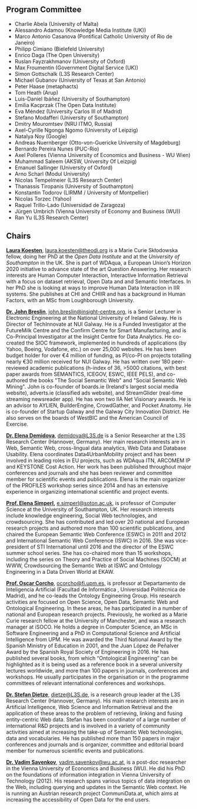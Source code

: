 ## [](#programm-committee) Program Committee

*  Charlie Abela (University of Malta)
*  Alessandro Adamou (Knowledge Media Institute (UK))
*  Marco Antonio Casanova (Pontifical Catholic University of Rio de Janeiro)
*  Philipp Cimiano (Bielefeld University)
*  Enrico Daga (The Open University)
*  Ruslan Fayzrakhmanov (University of Oxford)
*  Max Froumentin (Government Digital Service (UK))
*  Simon Gottschalk (L3S Research Center)
*  Michael Gubanov (University of Texas at San Antonio)
*  Peter Haase (metaphacts)
*  Tom Heath (Arup)
*  Luis-Daniel Ibáñez (University of Southampton)
*  Emilia Kacprzak (The Open Data Institute)
*  Eva Méndez (University Carlos III of Madrid)
*  Stefano Modafferi (University of Southampton)
*  Dmitry Mouromtsev (NRU ITMO, Russia)
*  Axel-Cyrille Ngonga Ngomo (University of Leipzig)
*  Natalya Noy (Google)
*  Andreas Nuernberger (Otto-von-Guericke University of Magdeburg)
*  Bernardo Pereira Nunes (PUC-Rio)
*  Axel Polleres (Vienna University of Economics and Business - WU Wien)
*  Muhammad Saleem (AKSW, University Of Leizpig)
*  Emanuel Sallinger (University of Oxford)
*  Arno Scharl (Modul University)
*  Nicolas Tempelmeier (L3S Research Center)
*  Thanassis Tiropanis (University of Southampton)
*  Konstantin Todorov (LIRMM / University of Montpellier)
*  Nicolas Torzec (Yahoo)
*  Raquel Trillo-Lado (Universidad de Zaragoza)
*  Jürgen Umbrich (Vienna University of Economy and Business (WU))
*  Ran Yu (L3S Research Center)


## [](#chairs) Chairs

**[Laura Koesten](https://theodi.org/team/laura-koesten)**, <laura.koesten@theodi.org> is a Marie Curie Skłodowska fellow, doing her PhD at the *Open Data Institute* and at the *University of Southampton* in the UK. She is part of WDAqua, a European Union’s Horizon 2020 initiative to advance state of the art Question Answering. Her research interests are Human Computer Interaction, Interactive Information Retrieval with a focus on dataset retrieval, Open Data and and Semantic Interfaces. In her PhD she is looking at ways to improve Human Data Interaction in IIR systems. She publishes at CHI and CHIIR and has a background in Human Factors, with an MSc from Loughborough University.

**[Dr. John Breslin](http://www.nuigalway.ie/our-research/people/engineering-and-informatics/johnbreslin/)**, <john.breslin@insight-centre.org>, is a Senior Lecturer in Electronic Engineering at the National University of Ireland Galway. He is Director of TechInnovate at NUI Galway. He is a Funded Investigator at the FutureMilk Centre and the Confirm Centre for Smart Manufacturing, and is Co-Principal Investigator at the Insight Centre for Data Analytics. He co-created the SIOC framework, implemented in hundreds of applications (by Yahoo, Boeing, Vodafone, etc.) on over 25,000 websites. He has been budget holder for over €4 million of funding, as PI/co-PI on projects totalling nearly €30 million received for NUI Galway. He has written over 180 peer-reviewed academic publications (h-index of 36, >5000 citations, with best paper awards from SEMANTICS, ICEGOV, ESWC, IEEE PELS), and co-authored the  books "The Social Semantic Web" and "Social Semantic Web Mining". John is co-founder of boards.ie (Ireland's largest social media website), adverts.ie (classified ads website), and StreamGlider (real-time streaming newsreader app). He has won two IIA Net Visionary awards. He is an advisor to AYLIEN, BuilderEngine, CrowdGather, and Pocket Anatomy. He is co-founder of Startup Galway and the Galway City Innovation District. He also serves on the boards of WestBIC and the American Council of Exercise.

**[Dr. Elena Demidova](https://demidova.wordpress.com/)**, <demidova@L3S.de> is a Senior Researcher at the L3S Research Center (Hannover, Germany). Her main research interests are in Web, Semantic Web, cross-lingual data analytics, Web Data and Database Usability. Elena coordinates Data4UrbanMobility project and has been involved in leading roles in EU projects, such as WDAqua ITN, ARCOMEM IP and KEYSTONE Cost Action. Her work has been published throughout major conferences and journals and she has been reviewer and committee member for scientific events and publications. Elena is the main organizer of the PROFILES workshop series since 2014 and has an extensive experience in organizing international scientific and project events.

**[Prof. Elena Simperl](http://elenasimperl.eu),** <e.simperl@soton.ac.uk>, is professor of Computer Science at the University of Southampton, UK. Her research interests include knowledge engineering, Social Web technologies, and crowdsourcing. She has contributed and led over 20 national and European research projects and authored more than 100 scientific publications, and chaired the European Semantic Web Conference (ESWC) in 2011 and 2012 and International Semantic Web Conference (ISWC) in 2016. She was vice-president of STI International until 2016 and the director of the ESWC summer school series. She has co-chaired more than 15 workshops, including the series on Theory and Practice of Social Machines (SOCM) at WWW, Crowdsourcing the Semantic Web at ISWC and Ontology Engineering in a Data Driven World at EKAW. 

**[Prof. Oscar Corcho](http://mayor2.dia.fi.upm.es/oeg-upm/index.php/en/teachers/11-ocorcho/)**, <ocorcho@fi.upm.es>, is professor at Departamento de Inteligencia Artificial (Facultad de Informática , Universidad Politécnica de Madrid), and he co-leads the Ontology Engineering Group. His research activities are focused on Open Science, Open Data, Semantic Web and Ontological Engineering. In these areas, he has participated in a number of national and European research projects. Previously, he worked as a Marie Curie research fellow at the University of Manchester, and was a research manager at iSOCO. He holds a degree in Computer Science, an MSc in Software Engineering and a PhD in Computational Science and Artificial Intelligence from UPM. He was awarded the Third National Award by the Spanish Ministry of Education in 2001, and the Juan López de Peñalver Award by the Spanish Royal Society of Engineering in 2016. He has published several books, from which “Ontological Engineering” can be highlighted as it is being used as a reference book in a several university lectures worldwide, and more than 100 papers in journals, conferences and workshops. He usually participates in the organisation or in the programme committees of relevant international conferences and workshops.

**[Dr. Stefan Dietze](http://purl.org/dietze)**, <dietze@L3S.de>, is a research group leader at the L3S Research Center (Hannover, Germany). His main research interests are in Artificial Intelligence, Web Science and Information Retrieval and the application of these areas to the problem of retrieving, linking and fusing entity-centric Web data. Stefan has been coordinator of a large number of international R&D projects and is involved in a variety of community activities aimed at increasing the take-up of Semantic Web technologies, data and vocabularies. He has published more than 150 papers in major conferences and journals and is organizer, committee and editorial board member for numerous scientific events and publications.

**[Dr. Vadim Savenkov](https://www.wu.ac.at/infobiz/team/vadim-savenkov)**, <vadim.savenkov@wu.ac.at>, is a post-doc researcher in the Vienna University of Economics and Business (WU). He did his PhD on the foundations of information integration in Vienna University of Technology (2012). His research spans various topics of data integration on the Web, including querying and updates in the Semantic Web context. He is running an Austrian research project CommuniData.at, which aims at increasing the accessibility of Open Data for the end users.

 

